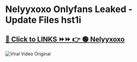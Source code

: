 
 # Nelyyxoxo Onlyfans Leaked - Update Files hst1i

## <h2><a href="https://clipsfans.com/Nelyyxoxo&ref=git">🔗 Click to LINKS ⏩⏩ 👉 🟢 Nelyyxoxo </a></h2>

<a href="https://clipsfans.com/Nelyyxoxo&ref=git" rel="nofollow" data-target="animated-image.originalLink"><img src="https://i.ibb.co.com/xMMVF88/686577567.gif" alt="Viral Video Original" style="max-width: 100%; display: inline-block;" data-target="animated-image.originalImage"></a>

